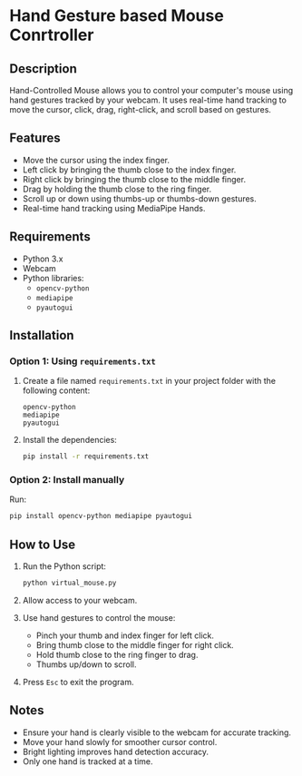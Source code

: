# Hand Gesture based Mouse Conrtroller

## Description
Hand-Controlled Mouse allows you to control your computer's mouse using hand gestures tracked by your webcam. It uses real-time hand tracking to move the cursor, click, drag, right-click, and scroll based on gestures.

## Features
- Move the cursor using the index finger.
- Left click by bringing the thumb close to the index finger.
- Right click by bringing the thumb close to the middle finger.
- Drag by holding the thumb close to the ring finger.
- Scroll up or down using thumbs-up or thumbs-down gestures.
- Real-time hand tracking using MediaPipe Hands.

## Requirements
- Python 3.x
- Webcam
- Python libraries:
  - `opencv-python`
  - `mediapipe`
  - `pyautogui`

## Installation

### Option 1: Using `requirements.txt`
1. Create a file named `requirements.txt` in your project folder with the following content:
    ```
    opencv-python
    mediapipe
    pyautogui
    ```
2. Install the dependencies:
    ```bash
    pip install -r requirements.txt
    ```

### Option 2: Install manually
Run:
```bash
pip install opencv-python mediapipe pyautogui
````

## How to Use

1. Run the Python script:

   ```bash
   python virtual_mouse.py
   ```
2. Allow access to your webcam.
3. Use hand gestures to control the mouse:

   * Pinch your thumb and index finger for left click.
   * Bring thumb close to the middle finger for right click.
   * Hold thumb close to the ring finger to drag.
   * Thumbs up/down to scroll.
4. Press `Esc` to exit the program.

## Notes

* Ensure your hand is clearly visible to the webcam for accurate tracking.
* Move your hand slowly for smoother cursor control.
* Bright lighting improves hand detection accuracy.
* Only one hand is tracked at a time.

```
